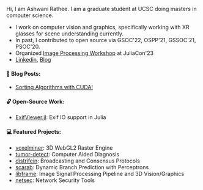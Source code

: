 Hi, I am Ashwani Rathee. I am a graduate student at UCSC doing masters in computer science. 

- I work on computer vision and graphics, specifically working with XR glasses for scene understanding currently.
- In past, I contributed to open source via GSOC'22, OSPP'21, GSSOC'21, PSOC'20.
- Organized [Image Processing Workshop](https://github.com/JuliaImages/JuliaCon23_ImageProcessingWorkshop) at JuliaCon'23
- [Linkedin](https://www.linkedin.com/in/ashwani-rathee/), [Blog](https://ashwanirathee.com/blog)

#### 📝 Blog Posts:
- [Sorting Algorithms with CUDA!](https://ashwanirathee.com/blog/2025/sort2/?utm_source=github&utm_medium=social&utm_campaign=sort2)

#### 🔓 Open-Source Work:
- [ExifViewer.jl](https://github.com/JuliaImages/ExifViewer.jl): Exif IO support in Julia
 
#### 💻 Featured Projects:
- [voxelminer](https://github.com/ashwanirathee/VoxelMiner): 3D WebGL2 Raster Engine
- [tumor-detect](https://github.com/ashwanirathee/Brain-Tumor-Segmentation): Computer Aided Diagnosis
- [distrifein](https://github.com/ashwanirathee/Distrifein): Broadcasting and Consensus Protocols
- [scarab](https://github.com/ashwanirathee/scarab): Dynamic Branch Prediction with Perceptrons
- [libframe](https://github.com/ashwanirathee/libframe): Image Signal Processing Pipeline and 3D Vision/Graphics
- [netsec](https://github.com/ashwanirathee/netsec): Network Security Tools
